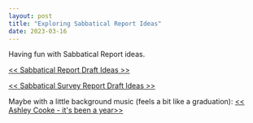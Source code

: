 ```yaml
---
layout: post
title: "Exploring Sabbatical Report Ideas"
date: 2023-03-16
---
```


Having fun with Sabbatical Report ideas.

[<< Sabbatical Report Draft Ideas >>](https://github.com/everestso/everestso.github.io/blob/master/DRubySabbaticalReport.pdf)  

[<< Sabbatical Survey Report Draft Ideas >>](https://github.com/everestso/everestso.github.io/blob/master/DataCentricAIsurvey.pdf)  

Maybe with a little background music (feels a bit like a graduation):  [<< Ashley Cooke - it's been a year>>](https://youtu.be/H0Cufm26ED4)  

